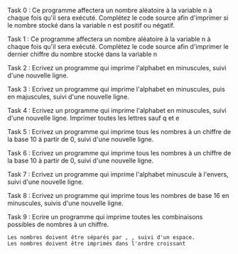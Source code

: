 Task 0 : Ce programme affectera un nombre aléatoire à la variable n à chaque fois qu'il sera exécuté. Complétez le code source afin d'imprimer si le nombre stocké dans la variable n est positif ou négatif.

Task 1 : Ce programme affectera un nombre aléatoire à la variable n à chaque fois qu'il sera exécuté. Complétez le code source afin d'imprimer le dernier chiffre du nombre stocké dans la variable n

Task 2 : Ecrivez un programme qui imprime l'alphabet en minuscules, suivi d'une nouvelle ligne.

Task 3 : Ecrivez un programme qui imprime l'alphabet en minuscules, puis en majuscules, suivi d'une nouvelle ligne.

Task 4 : Ecrivez un programme qui imprime l'alphabet en minuscules, suivi d'une nouvelle ligne.
         Imprimer toutes les lettres sauf q et e 

Task 5 : Ecrivez un programme qui imprime tous les nombres à un chiffre de la base 10 à partir de 0, suivi d'une nouvelle ligne.

Task 6 : Ecrivez un programme qui imprime tous les nombres à un chiffre de la base 10 à partir de 0, suivi d'une nouvelle ligne.

Task 7 : Ecrivez un programme qui imprime l'alphabet minuscule à l'envers, suivi d'une nouvelle ligne.

Task 8 : Ecrivez un programme qui imprime tous les nombres de base 16 en minuscules, suivis d'une nouvelle ligne.

Task 9 : Ecrire un programme qui imprime toutes les combinaisons possibles de nombres à un chiffre.

	Les nombres doivent être séparés par , , suivi d'un espace.
	Les nombres doivent être imprimés dans l'ordre croissant
